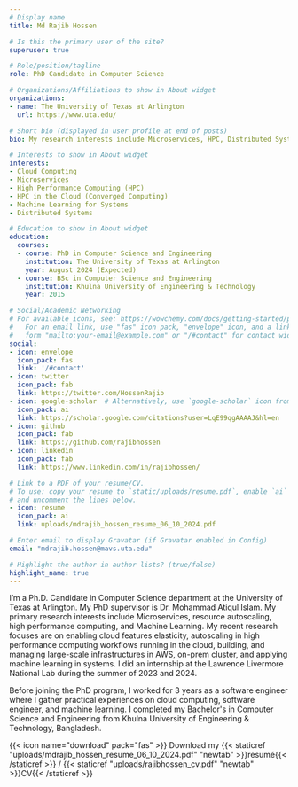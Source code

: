 ```yaml
---
# Display name
title: Md Rajib Hossen

# Is this the primary user of the site?
superuser: true

# Role/position/tagline
role: PhD Candidate in Computer Science

# Organizations/Affiliations to show in About widget
organizations:
- name: The University of Texas at Arlington
  url: https://www.uta.edu/

# Short bio (displayed in user profile at end of posts)
bio: My research interests include Microservices, HPC, Distributed Systems, Machine Learning, and Converged Computing

# Interests to show in About widget
interests:
- Cloud Computing
- Microservices
- High Performance Computing (HPC)
- HPC in the Cloud (Converged Computing)
- Machine Learning for Systems
- Distributed Systems

# Education to show in About widget
education:
  courses:
  - course: PhD in Computer Science and Engineering
    institution: The University of Texas at Arlington
    year: August 2024 (Expected)
  - course: BSc in Computer Science and Engineering
    institution: Khulna University of Engineering & Technology
    year: 2015

# Social/Academic Networking
# For available icons, see: https://wowchemy.com/docs/getting-started/page-builder/#icons
#   For an email link, use "fas" icon pack, "envelope" icon, and a link in the
#   form "mailto:your-email@example.com" or "/#contact" for contact widget.
social:
- icon: envelope
  icon_pack: fas
  link: '/#contact'
- icon: twitter
  icon_pack: fab
  link: https://twitter.com/HossenRajib
- icon: google-scholar  # Alternatively, use `google-scholar` icon from `ai` icon pack
  icon_pack: ai
  link: https://scholar.google.com/citations?user=LqE99qgAAAAJ&hl=en
- icon: github
  icon_pack: fab
  link: https://github.com/rajibhossen
- icon: linkedin
  icon_pack: fab
  link: https://www.linkedin.com/in/rajibhossen/

# Link to a PDF of your resume/CV.
# To use: copy your resume to `static/uploads/resume.pdf`, enable `ai` icons in `params.toml`, 
# and uncomment the lines below.
- icon: resume
  icon_pack: ai
  link: uploads/mdrajib_hossen_resume_06_10_2024.pdf

# Enter email to display Gravatar (if Gravatar enabled in Config)
email: "mdrajib.hossen@mavs.uta.edu"

# Highlight the author in author lists? (true/false)
highlight_name: true
---
```


I’m a Ph.D. Candidate in Computer Science department at the University of Texas at Arlington. 
My PhD supervisor is Dr. Mohammad Atiqul Islam. My primary research interests include Microservices, resource autoscaling, high performance computing, and Machine Learning. My recent research focuses are on enabling cloud features elasticity, autoscaling in high performance computing workflows running in the cloud,  building, and managing large-scale infrastructures in AWS, on-prem cluster, and applying machine learning in systems. I did an internship at the Lawrence Livermore National Lab during the summer of 2023 and 2024. 

Before joining the PhD program, I worked for 3 years as a software engineer where I gather practical experiences on 
cloud computing, software engineer, and machine learning.
I completed my Bachelor's in Computer Science and Engineering  from Khulna University of Engineering & Technology, Bangladesh. 

{{< icon name="download" pack="fas" >}} Download my {{< staticref "uploads/mdrajib_hossen_resume_06_10_2024.pdf" "newtab" >}}resumé{{< /staticref >}} / {{< staticref "uploads/rajibhossen_cv.pdf" "newtab" >}}CV{{< /staticref >}}

